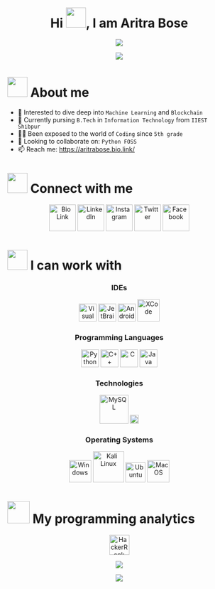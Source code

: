 <h1 align="center"> Hi <img src="https://c.tenor.com/nebZyl8oN7IAAAAi/wave-hello.gif" width="45px">, I am Aritra Bose  </h1>
<p align="center">
  <a href="https://github.com/DenverCoder1/readme-typing-svg"><img src="https://readme-typing-svg.herokuapp.com?color=%2307F700&lines=Amateur+Programmer;Information+Technology+Student;C%2B%2B+Gold+badge+on+HackerRank;Always%20learning%20new%20things&center=true&width=500&height=50"></a>
</p>

<p align="center">
  <img src="https://komarev.com/ghpvc/?username=bose-aritra2003&color=blueviolet"/>
</p>

<h1 align="left"><img src="https://c.tenor.com/fmo7ehm6tn0AAAAi/man-tipping-hand-joypixels.gif" width="45px"> About me  </h1>

- 👀 Interested to dive deep into `Machine Learning` and `Blockchain`
- 🌱 Currently pursing `B.Tech` in `Information Technology` from `IIEST Shibpur`
- :technologist: Been exposed to the world of `Coding` since `5th grade`
- 💞️ Looking to collaborate on: `Python FOSS`
- 📫 Reach me: https://aritrabose.bio.link/

<h1 align="left"><img src="https://c.tenor.com/QHW_ZXV4LUUAAAAi/covid-social-media.gif" width="45px"> Connect with me  </h1>
<p align="center">
  <a href="https://aritrabose.bio.link/"><img src="https://i.imgur.com/F81rpwl.gif" width="60px" alt="Bio Link"/></a>
  <a href="https://www.linkedin.com/in/bose-aritra2003/"><img src="https://i.imgur.com/ocLF6w9.png" width="60px" alt="LinkedIn"/></a>
  <a href="https://www.instagram.com/bose_aritra2003/"><img src="https://i.imgur.com/kW8LrD3.png" width="60px" alt="Instagram"/></a>
  <a href="https://twitter.com/bose_aritra2003"><img src="https://i.imgur.com/qm4OwSV.gif" width="60px" alt="Twitter"/></a>
  <a href="https://www.facebook.com/aritrabose2003"><img src="https://i.imgur.com/KfgAoiN.png" width="60px" alt="Facebook"/></a>
</p>

<h1 align="left"><img src="https://c.tenor.com/KvRIHOyJN-sAAAAi/gears-spinning.gif" width="45px"> I can work with  </h1>

<h3 align="center">IDEs</h3>
<p align="center">
  <a href="https://code.visualstudio.com/"><img src="https://i.imgur.com/yDpqaqo.png" width="40px" alt="Visual Studio Code"/></a>
  <a href="https://www.jetbrains.com/"><img src="https://i.imgur.com/61BKGDo.png" width="40px" alt="JetBrains"/></a>
  <a href="https://developer.android.com/studio"><img src="https://i.imgur.com/4xXgvQb.png" width="40px" alt="Android Studio"/></a>
  <a href="https://developer.apple.com/xcode/"><img src="https://i.imgur.com/0huM3hk.png" width="50px" alt="XCode"/></a>
</p>

<h3 align="center">Programming Languages</h3>
<p align="center">
  <a href="https://www.python.org/"><img src="https://i.imgur.com/8CEA1KU.png" width="40px" alt="Python"/></a>
  <a href="https://isocpp.org/"><img src="https://i.imgur.com/rQIR1Ll.png" width="40px" alt="C++"/></a>
  <a href="https://en.cppreference.com/w/c/language"><img src="https://i.imgur.com/x3a1GI1.png" width="40px" alt="C"/></a>
  <a href="https://www.java.com/en/"><img src="https://i.imgur.com/ayKgrwE.png" width="40px" alt="Java"/></a>
</p>

<h3 align="center">Technologies</h3>
<p align="center">
  <a href="https://www.mysql.com/"><img src="https://i.imgur.com/xiEhebE.png" width="65px" alt="MySQL"/></a>
  <a href="https://www.mongodb.com/"><img src="https://i.imgur.com/Co5Bv1m.png" width="20px" alt="MongoDB"/></a>
</p>

<h3 align="center">Operating Systems</h3>
<p align="center">
  <a href="https://www.microsoft.com/en-in/windows"><img src="https://i.imgur.com/9qDBfGh.png" width="50px" alt="Windows"/></a>
  <a href="https://www.kali.org/"><img src="https://www.kali.org/images/kali-dragon-icon.svg" width="70px" alt="Kali Linux"/></a>
  <a href="https://ubuntu.com/"><img src="https://i.imgur.com/hdLBYIm.png" width="45px" alt="Ubuntu"/></a>
  <a href="https://www.apple.com/in/macos/"><img src="https://i.imgur.com/hAgUVFc.png" width="50px" alt="MacOS"/></a>
</p>

<h1 align="left"><img src="https://c.tenor.com/LSHKMiRdLggAAAAi/statistics-trending-up.gif" width="50px"> My programming analytics  </h1>
<p align="center">
  <a href="https://www.hackerrank.com/bose_aritra2003"><img src="https://i.imgur.com/nLQbPWL.png" width="45px" alt="HackerRank"/></a>
</p>

<!---
bose-aritra2003/bose-aritra2003 is a ✨ special ✨ repository because its `README.md` (this file) appears on your GitHub profile.
You can click the Preview link to take a look at your changes.
--->
<p align="center">
  <img src="https://github-readme-stats.vercel.app/api?username=bose-aritra2003&show_icons=true&theme=chartreuse-dark&hide=contribs,prs,issues"/>
</p>

<p align="center">
  <img src="https://github-readme-stats.vercel.app/api/top-langs/?username=bose-aritra2003&layout=compact"/>
</p>
